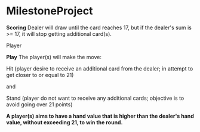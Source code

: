 # MilestoneProject
**Scoring**
Dealer will draw until the card reaches 17, but if the dealer's sum is >= 17, it will stop getting additional card(s).

Player 

**Play**
The player(s) will make the move:

Hit (player desire to receive an additional card from the dealer; in attempt to get closer to or equal to 21) 

and 

Stand (player do not want to receive any additional cards; objective is to avoid going over 21 points)

**A player(s) aims to have a hand value that is higher than the dealer's hand value, without exceeding 21, to win the round.**
